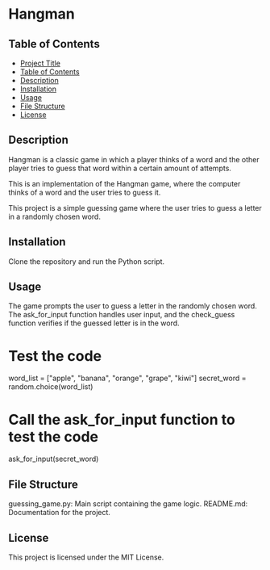 # Hangman

## Table of Contents
- [Project Title](#project-title)
- [Table of Contents](#table-of-contents)
- [Description](#description)
- [Installation](#installation)
- [Usage](#usage)
- [File Structure](#file-structure)
- [License](#license)

## Description
Hangman is a classic game in which a player thinks of a word and the other player tries to guess that word within a certain amount of attempts.

This is an implementation of the Hangman game, where the computer thinks of a word and the user tries to guess it.

This project is a simple guessing game where the user tries to guess a letter in a randomly chosen word.

## Installation
Clone the repository and run the Python script.

## Usage
The game prompts the user to guess a letter in the randomly chosen word. The ask_for_input function handles user input, and the check_guess function verifies if the guessed letter is in the word.

# Test the code
word_list = ["apple", "banana", "orange", "grape", "kiwi"]
secret_word = random.choice(word_list)

# Call the ask_for_input function to test the code
ask_for_input(secret_word)

## File Structure
guessing_game.py: Main script containing the game logic.
README.md: Documentation for the project.

## License
This project is licensed under the MIT License.


